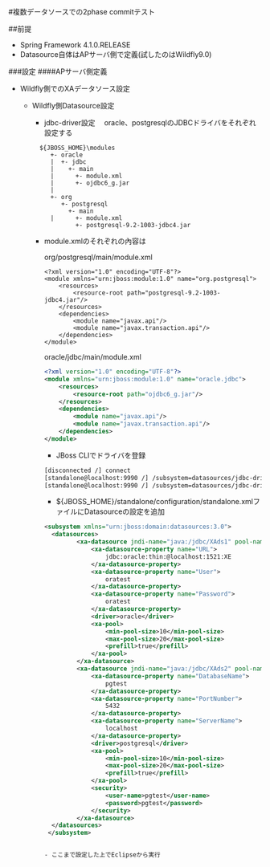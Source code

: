 #複数データソースでの2phase commitテスト

##前提
  - Spring Framework 4.1.0.RELEASE
  - Datasource自体はAPサーバ側で定義(試したのはWildfly9.0)

###設定
####APサーバ側定義
 - Wildfly側でのXAデータソース設定
   - Wildfly側Datasource設定
     - jdbc-driver設定
     　oracle、postgresqlのJDBCドライバをそれぞれ設定する

      ```
        ${JBOSS_HOME}\modules
           +- oracle
           |  +- jdbc
           |    +- main
           |      +- module.xml
           |      +- ojdbc6_g.jar
           |
           +- org
              +- postgresql
                +- main
           |      +- module.xml
                  +- postgresql-9.2-1003-jdbc4.jar
      ```

     - module.xmlのそれぞれの內容は
     
     
       org/postgresql/main/module.xml
     
       ```xml:
       <?xml version="1.0" encoding="UTF-8"?>
       <module xmlns="urn:jboss:module:1.0" name="org.postgresql">
           <resources>
               <resource-root path="postgresql-9.2-1003-jdbc4.jar"/>
           </resources>
           <dependencies>
               <module name="javax.api"/>
               <module name="javax.transaction.api"/>
           </dependencies>
       </module>
       ```
       
       oracle/jdbc/main/module.xml
       
       ```xml
       <?xml version="1.0" encoding="UTF-8"?>
       <module xmlns="urn:jboss:module:1.0" name="oracle.jdbc">
           <resources>
               <resource-root path="ojdbc6_g.jar"/>
           </resources>
           <dependencies>
               <module name="javax.api"/>
               <module name="javax.transaction.api"/>
           </dependencies>
       </module>
       ```
       
       - JBoss CLIでドライバを登録
       
       ```sh
       [disconnected /] connect
       [standalone@localhost:9990 /] /subsystem=datasources/jdbc-driver=oracle:add(driver-name=oracle,driver-module-name=oracle.jdbc,driver-xa-datasource-class-name=oracle.jdbc.xa.client.OracleXADataSource) 
       [standalone@localhost:9990 /] /subsystem=datasources/jdbc-driver=postgresql:add(driver-name=postgresql,driver-module-name=postgresql.jdbc,driver-xa-datasource-class-name=org.postgresql.xa.PGXADataSource) 
       ```
       
       - ${JBOSS_HOME}/standalone/configuration/standalone.xmlファイルにDatasourceの設定を追加
       
       ```xml
       <subsystem xmlns="urn:jboss:domain:datasources:3.0">
         <datasources>
                <xa-datasource jndi-name="java:/jdbc/XAds1" pool-name="XAds1">
                    <xa-datasource-property name="URL">
                        jdbc:oracle:thin:@localhost:1521:XE
                    </xa-datasource-property>
                    <xa-datasource-property name="User">
                        oratest
                    </xa-datasource-property>
                    <xa-datasource-property name="Password">
                        oratest
                    </xa-datasource-property>
                    <driver>oracle</driver>
                    <xa-pool>
                        <min-pool-size>10</min-pool-size>
                        <max-pool-size>20</max-pool-size>
                        <prefill>true</prefill>
                    </xa-pool>
                </xa-datasource>
                <xa-datasource jndi-name="java:/jdbc/XAds2" pool-name="XAds2">
                    <xa-datasource-property name="DatabaseName">
                        pgtest
                    </xa-datasource-property>
                    <xa-datasource-property name="PortNumber">
                        5432
                    </xa-datasource-property>
                    <xa-datasource-property name="ServerName">
                        localhost
                    </xa-datasource-property>
                    <driver>postgresql</driver>
                    <xa-pool>
                        <min-pool-size>10</min-pool-size>
                        <max-pool-size>20</max-pool-size>
                        <prefill>true</prefill>
                    </xa-pool>
                    <security>
                        <user-name>pgtest</user-name>
                        <password>pgtest</password>
                    </security>
                </xa-datasource>
         </datasources>
        </subsystem>
         
       
       - ここまで設定した上でEclipseから実行
